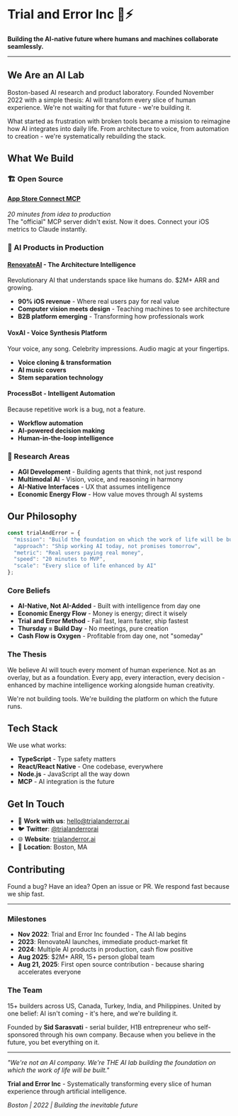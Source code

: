 # Trial and Error Inc 🧪⚡

**Building the AI-native future where humans and machines collaborate seamlessly.**

---

## We Are an AI Lab

Boston-based AI research and product laboratory. Founded November 2022 with a simple thesis: AI will transform every slice of human experience. We're not waiting for that future - we're building it.

What started as frustration with broken tools became a mission to reimagine how AI integrates into daily life. From architecture to voice, from automation to creation - we're systematically rebuilding the stack.

## What We Build

### 🏗️ Open Source

#### [App Store Connect MCP](https://github.com/TrialAndErrorAI/appstore-connect-mcp)
*20 minutes from idea to production*  
The "official" MCP server didn't exist. Now it does. Connect your iOS metrics to Claude instantly.

### 🎨 AI Products in Production

#### [RenovateAI](https://renovateai.app) - The Architecture Intelligence
Revolutionary AI that understands space like humans do. $2M+ ARR and growing.
- **90% iOS revenue** - Where real users pay for real value
- **Computer vision meets design** - Teaching machines to see architecture
- **B2B platform emerging** - Transforming how professionals work

#### VoxAI - Voice Synthesis Platform
Your voice, any song. Celebrity impressions. Audio magic at your fingertips.
- **Voice cloning & transformation** 
- **AI music covers**
- **Stem separation technology**

#### ProcessBot - Intelligent Automation
Because repetitive work is a bug, not a feature.
- **Workflow automation**
- **AI-powered decision making**
- **Human-in-the-loop intelligence**

### 🔬 Research Areas

- **AGI Development** - Building agents that think, not just respond
- **Multimodal AI** - Vision, voice, and reasoning in harmony
- **AI-Native Interfaces** - UX that assumes intelligence
- **Economic Energy Flow** - How value moves through AI systems

## Our Philosophy

```javascript
const trialAndError = {
  "mission": "Build the foundation on which the work of life will be built",
  "approach": "Ship working AI today, not promises tomorrow",
  "metric": "Real users paying real money",
  "speed": "20 minutes to MVP",
  "scale": "Every slice of life enhanced by AI"
};
```

### Core Beliefs

- **AI-Native, Not AI-Added** - Built with intelligence from day one
- **Economic Energy Flow** - Money is energy; direct it wisely
- **Trial and Error Method** - Fail fast, learn faster, ship fastest
- **Thursday = Build Day** - No meetings, pure creation
- **Cash Flow is Oxygen** - Profitable from day one, not "someday"

### The Thesis

We believe AI will touch every moment of human experience. Not as an overlay, but as a foundation. Every app, every interaction, every decision - enhanced by machine intelligence working alongside human creativity.

We're not building tools. We're building the platform on which the future runs.

## Tech Stack

We use what works:
- **TypeScript** - Type safety matters
- **React/React Native** - One codebase, everywhere
- **Node.js** - JavaScript all the way down
- **MCP** - AI integration is the future

## Get In Touch

- 💼 **Work with us**: hello@trialanderror.ai
- 🐦 **Twitter**: [@trialanderrorai](https://twitter.com/trialanderrorai)
- 🌐 **Website**: [trialanderror.ai](https://trialanderror.ai)
- 📍 **Location**: Boston, MA

## Contributing

Found a bug? Have an idea? Open an issue or PR. We respond fast because we ship fast.

---

### Milestones

- **Nov 2022**: Trial and Error Inc founded - The AI lab begins
- **2023**: RenovateAI launches, immediate product-market fit
- **2024**: Multiple AI products in production, cash flow positive
- **Aug 2025**: $2M+ ARR, 15+ person global team
- **Aug 21, 2025**: First open source contribution - because sharing accelerates everyone

### The Team

15+ builders across US, Canada, Turkey, India, and Philippines. United by one belief: AI isn't coming - it's here, and we're building it.

Founded by **Sid Sarasvati** - serial builder, H1B entrepreneur who self-sponsored through his own company. Because when you believe in the future, you bet everything on it.

---

*"We're not an AI company. We're THE AI lab building the foundation on which the work of life will be built."*

**Trial and Error Inc** - Systematically transforming every slice of human experience through artificial intelligence.

*Boston | 2022 | Building the inevitable future*